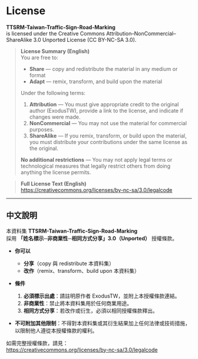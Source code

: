 # License

**TTSRM-Taiwan-Traffic-Sign-Road-Marking**  
is licensed under the Creative Commons Attribution–NonCommercial–ShareAlike 3.0 Unported License (CC BY-NC-SA 3.0).  

> **License Summary (English)**  
> You are free to:
> - **Share** — copy and redistribute the material in any medium or format  
> - **Adapt** — remix, transform, and build upon the material  
>
> Under the following terms:
> 1. **Attribution** — You must give appropriate credit to the original author (ExodusTW), provide a link to the license, and indicate if changes were made.  
> 2. **NonCommercial** — You may not use the material for commercial purposes.  
> 3. **ShareAlike** — If you remix, transform, or build upon the material, you must distribute your contributions under the same license as the original.  
>
> **No additional restrictions** — You may not apply legal terms or technological measures that legally restrict others from doing anything the license permits.

> **Full License Text (English)**  
> https://creativecommons.org/licenses/by-nc-sa/3.0/legalcode

---

## 中文說明

本資料集 **TTSRM-Taiwan-Traffic-Sign-Road-Marking**  
採用 **「姓名標示─非商業性─相同方式分享」3.0（Unported）** 授權條款。  

- **你可以**  
  - **分享**（copy 與 redistribute 本資料集）  
  - **改作**（remix、transform、build upon 本資料集）  

- **條件**  
  1. **必須標示出處**：請註明原作者 ExodusTW，並附上本授權條款連結。  
  2. **非商業性**：禁止將本資料集用於任何商業用途。  
  3. **相同方式分享**：若改作或衍生，必須以相同授權條款釋出。  

- **不可附加其他限制**：不得對本資料集或其衍生結果加上任何法律或技術措施，以限制他人遵從本授權條款的權利。

如需完整授權條款，請見：  
https://creativecommons.org/licenses/by-nc-sa/3.0/legalcode
